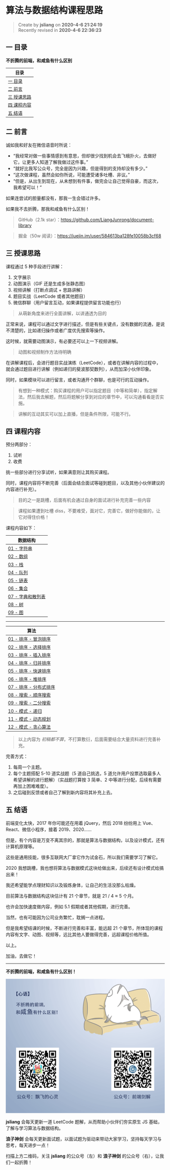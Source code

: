 算法与数据结构课程思路
===

> Create by **jsliang** on **2020-4-6 21:24:19**  
> Recently revised in **2020-4-6 22:36:23**

## <a name="chapter-one" id="chapter-one">一 目录</a>

**不折腾的前端，和咸鱼有什么区别**

| 目录 |
| --- | 
| [一 目录](#chapter-one) | 
| [二 前言](#chapter-two) |
| [三 授课思路](#chapter-three) |
| [四 课程内容](#chapter-four) |
| [五 结语](#chapter-five) |

## <a name="chapter-two" id="chapter-two">二 前言</a>



诚如我和好友在微信语音时所说：

* “我经常对做一些事情感到有意思，但却很少找到机会去飞蛾扑火，去做好它，让更多人知道了解我做过这件事。”
* “就好比我写公众号，完全是因为兴趣，但是得到的支持却没有多少。”
* “这次做课程，虽然会如你所说，可能遭受诸多吐槽、非议。”
* “但是，从出生到现在，从未想到有件事，做完会让自己觉得自豪，而这次，我希望可以！”

如果连尝试的胆量都没有，那我一生会错过许多。

如果我不去折腾，那我和咸鱼有什么区别！

> GitHub（2.1k star）：https://github.com/LiangJunrong/document-library

> 掘金（50w 阅读）：https://juejin.im/user/584613ba128fe10058b3cf68

## <a name="chapter-three" id="chapter-three">三 授课思路</a>



课程通过 5 种手段进行讲解：

1. 文字展示
2. 动图演示（GIF 还是生成多张静态图）
3. 视频讲解（打断点调试 + 思路讲解）
4. 题目实战（LeetCode 或者其他题目）
5. 微信群聊（用户留言互动，如果课程提供留言功能也行）

> 从萌新角度来进行全面讲解，以讲通透为目的

正常来说，课程可以通过文字进行描述，但是有些关键点，没有数据的流通，是说不清楚的，比如递归操作或者广度优先搜索等操作。

这时候，就需要动图演示，有必要还可以上一下视频讲解。

> 动图和视频制作方法待明确

在讲解课程后，会进行题目实战演练（LeetCode），或者在讲解内容的过程中，就会通过题目进行讲解（例如递归的斐波那契数列），从而加深小伙伴印象。

同时，如果模块可以进行留言，或者沟通开个群聊，也是可行的互动操作。

> 有想到一种模式：购买课程的用户可以指定题目（中等和简单），指定解法，然后我去解题，然后将题解分享到对应的章节中，可以沟通看看是否实施。

> 讲解的互动其实可以加上直播，但是条件所限，可能不行。

## <a name="chapter-four" id="chapter-four">四 课程内容</a>



预分两部分：

1. 试听
2. 收费

挑一些部分进行分享试听，如果满意则让其购买课程。

同时，课程内容将不断完善（后面会结合面试等碰到题目，以及其他小伙伴建议的内容进行补充）。

> 目的之一是跳槽，后面有机会通过自身的面试进行补充完善一些内容

> 课程如果遭到吐槽 diss，不要难受，面对它，完善它，做好你能做的，让它对得住价格！

课程内容如下：

| 数据结构 |
| --- |
| [01 - 字符串](./数据结构-字符串.md) |
| [02 - 数组](./数据结构-数组.md) |
| [03 - 栈](./数据结构-栈.md) |
| [04 - 队列](./数据结构-队列.md) |
| [05 - 链表](./数据结构-链表.md) |
| [06 - 集合](./数据结构-集合.md) |
| [07 - 字典和散列表](./数据结构-字典和散列表.md) |
| [08 - 树](./数据结构-树.md) |
| [09 - 图](./数据结构-图.md) |

---

| 算法 |
| --- |
| [01 - 排序 - 冒泡排序](./算法-排序-冒泡排序.md) |
| [02 - 排序 - 选择排序](./算法-排序-选择排序.md) |
| [03 - 排序 - 插入排序](./算法-排序-插入排序.md) |
| [04 - 排序 - 归并排序](./算法-排序-归并排序.md) |
| [05 - 排序 - 快速排序](./算法-排序-归并排序.md) |
| [06 - 排序 - 堆排序](./算法-排序-堆排序.md) |
| [07 - 排序 - 分布式排序](./算法-排序-分布式排序.md) |
| [08 - 搜索 - 顺序搜索](./算法-搜索-顺序搜索.md) |
| [09 - 搜索 - 二分搜索](./算法-搜索-二分搜索.md) |
| [10 - 模式 - 递归](./算法-模式-递归.md) |
| [11 - 模式 - 动态规划](./算法-模式-动态规划.md) |
| [12 - 模式 - 贪心算法](./算法-模式-贪心算法.md) |

> 以上内容为 *初稿都不算*，不打算敷衍，后面需要结合大量资料进行完善补充。

完善方式：

1. 每周一个主题。
2. 每个主题搭配 5-10 道实战题（5 道自己挑选，5 道允许用户投票选取最多人希望讲解的进行题解）（实战题打算按 3 简单、2 中等进行分配，后续有需要再加上困难难度）。
3. 之后碰到反馈或者自己了解到新内容将其补充上去。

## <a name="chapter-five" id="chapter-five">五 结语</a>



前端变化太快，2017 年你可能还在用着 jQuery，然后 2018 纷纷用上 Vue、React、微信小程序，接着 2019、2020……

但是，有个内容是万变不离其宗的，那就是算法与数据结构，以及设计模式，还有计算机原理等。

这些是通用技能，很多互联网大厂拿它作为试金石，所以我们需要学习了解它。

2020 我想跳槽，我也想将算法与数据模式这块给做出来，后续还有设计模式给搞出来！

我还希望能学点理财知识以及锻炼身体，让自己的生活没那么枯燥。

目前算法与数据结构这块估计有 21 个章节，就是 21 / 4 ≈ 5 个月。

也许会加快速度做内容，例如 5.1 假期或者其他假期，进行完善。

当然，也有可能因为公司业务繁忙，耽搁一点进程。

但是我希望结课的时候，不断进行完善和丰富，能远超 21 个章节，所体现的课程内容有文字、动图、视频等，远比其他人要做得完善，远超课程价格所值。

以上。

加油，去做它！

---

**不折腾的前端，和咸鱼有什么区别！**

![图](../../public-repertory/img/z-index-small.png)

**jsliang** 会每天更新一道 LeetCode 题解，从而帮助小伙伴们夯实原生 JS 基础，了解与学习算法与数据结构。

**浪子神剑** 会每天更新面试题，以面试题为驱动来带动大家学习，坚持每天学习与思考，每天进步一点！

扫描上方二维码，关注 **jsliang** 的公众号（左）和 **浪子神剑** 的公众号（右），让我们一起折腾！


